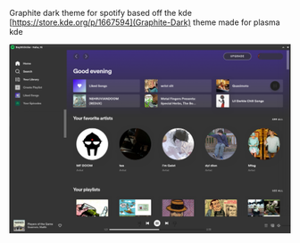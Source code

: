 Graphite dark theme for spotify based off the kde [https://store.kde.org/p/1667594](Graphite-Dark) theme made for plasma kde

![image](screenshot.png)
